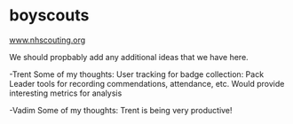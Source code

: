 boyscouts
=========

www.nhscouting.org

We should propbably add any additional ideas that we have here. 


-Trent
Some of my thoughts: 
	User tracking for badge collection:
	Pack Leader tools for recording commendations, attendance, etc. 
		Would provide interesting metrics for analysis

-Vadim
Some of my thoughts:
	Trent is being very productive!

